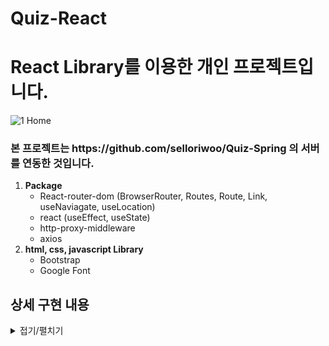 # Quiz-React

<h1>React Library를 이용한 개인 프로젝트입니다.</h1>

![1 Home](https://github.com/selloriwoo/Quiz-React/assets/39435633/c8e5c9b2-09aa-4dcd-8723-ff89f986f8f9)

<h3>본 프로젝트는 https://github.com/selloriwoo/Quiz-Spring 의 서버를 연동한 것입니다. </h3>

1. **Package**<br />
   + React-router-dom (BrowserRouter, Routes, Route, Link, useNaviagate, useLocation)
   + react (useEffect, useState)
   + http-proxy-middleware
   + axios
2. **html, css, javascript Library**<br />
   + Bootstrap
   + Google Font


## 상세 구현 내용 ##

<details>
<summary>접기/펼치기</summary>

   ## 퀴즈 풀기 ##
   
   ![2 Quiz](https://github.com/selloriwoo/Quiz-React/assets/39435633/08696a00-ff25-476b-b45b-186edf4f66cb)
   + axios로 Restful Api를 사용하여 get 메서드로 퀴즈 문제를 불러온다.
   + 내가 고른 선택지를 axios Post 메서드로 보내어 서버에서 내가 고른 정답과 퀴즈 정답을 비교하여 맞는지 판단.
   + 맞으면 맞춘 문제가 1씩 증가하며 View에 현재 맞춘 문제를 보여주며 문제는 총 10문제를 풀게 만들었다.

   ## 퀴즈 결과 ##
   
   ![3 Result](https://github.com/selloriwoo/Quiz-React/assets/39435633/348cfd52-ad46-44da-9c14-ffd5d54692da)
   +총 맞춘 문제 갯수를 넘겨 받아서 화면에 보여준다.

</details>
